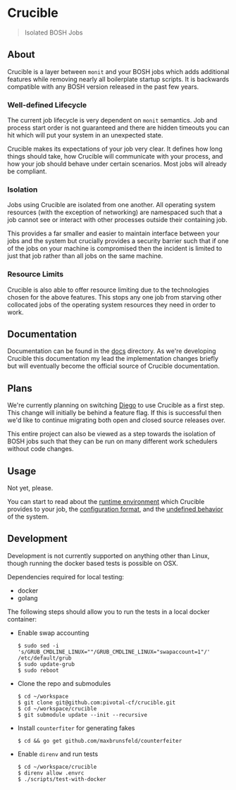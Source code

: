 # Crucible

> Isolated BOSH Jobs

## About

Crucible is a layer between `monit` and your BOSH jobs which adds additional
features while removing nearly all boilerplate startup scripts. It is backwards
compatible with any BOSH version released in the past few years.

### Well-defined Lifecycle

The current job lifecycle is very dependent on `monit` semantics. Job and
process start order is not guaranteed and there are hidden timeouts you can hit
which will put your system in an unexpected state.

Crucible makes its expectations of your job very clear. It defines how long
things should take, how Crucible will communicate with your process, and how
your job should behave under certain scenarios. Most jobs will already be
compliant.

### Isolation

Jobs using Crucible are isolated from one another. All operating system
resources (with the exception of networking) are namespaced such that a job
cannot see or interact with other processes outside their containing job.

This provides a far smaller and easier to maintain interface between your jobs
and the system but crucially provides a security barrier such that if one of the
jobs on your machine is compromised then the incident is limited to just that
job rather than all jobs on the same machine.

### Resource Limits

Crucible is also able to offer resource limiting due to the technologies chosen
for the above features. This stops any one job from starving other collocated
jobs of the operating system resources they need in order to work.

## Documentation

Documentation can be found in the [docs](docs) directory. As we're developing
Crucible this documentation my lead the implementation changes briefly but will
eventually become the official source of Crucible documentation.

## Plans

We're currently planning on switching [Diego][diego-release] to use Crucible as
a first step. This change will initially be behind a feature flag. If this is
successful then we'd like to continue migrating both open and closed source
releases over.

This entire project can also be viewed as a step towards the isolation of BOSH
jobs such that they can be run on many different work schedulers without code
changes.

[diego-release]: https://github.com/cloudfoundry/diego-release

## Usage

Not yet, please.

You can start to read about the [runtime environment](docs/runtime.md) which
Crucible provides to your job, the [configuration format](docs/config.md), and
the [undefined behavior](docs/undefined.md) of the system.

## Development

Development is not currently supported on anything other than Linux, though running the docker based tests is possible on OSX.

Dependencies required for local testing:
* docker
* golang

The following steps should allow you to run the tests in a local docker container:

* Enable swap accounting
  ```
  $ sudo sed -i 's/GRUB_CMDLINE_LINUX=""/GRUB_CMDLINE_LINUX="swapaccount=1"/' /etc/default/grub 
  $ sudo update-grub
  $ sudo reboot
  ```
* Clone the repo and submodules
  ```
  $ cd ~/workspace
  $ git clone git@github.com:pivotal-cf/crucible.git
  $ cd ~/workspace/crucible
  $ git submodule update --init --recursive
  ```
* Install `counterfiter` for generating fakes
  ```
  $ cd && go get github.com/maxbrunsfeld/counterfeiter
  ```
* Enable `direnv` and run tests
  ```
  $ cd ~/workspace/crucible
  $ direnv allow .envrc
  $ ./scripts/test-with-docker 
  ```
